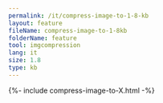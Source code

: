 ```yaml
---
permalink: /it/compress-image-to-1-8-kb
layout: feature
fileName: compress-image-to-1-8kb
folderName: feature
tool: imgcompression
lang: it
size: 1.8
type: kb
---
```


{%- include compress-image-to-X.html -%}
